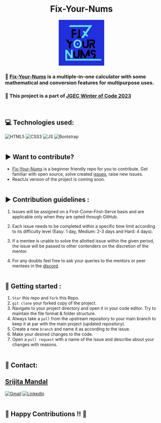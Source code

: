 <h1 align="center">Fix-Your-Nums</h1>
<div align="center">
<img src="Fix Your Nums logo.png" width="150px" height="150px">
</div>
<h3> 🧮 <a href="https://github.com/Srijita-Mandal/fix-your-nums">Fix-Your-Nums</a> is a multiple-in-one calculator with some mathematical and conversion features for multipurpose uses.</h3>
<!-- <h3> 🌐 Visit: <a href="srijita-mandal.github.io/fix-your-nums/">Fix-your-nums</a> </h3> -->
<h3> 🌟 This project is a part of <a href="https://jwoc.tech/">JGEC Winter of Code 2023</a></h3>
<br>

## 💻 Technologies used:
![HTML5](https://img.shields.io/badge/HTML5-E34F26?style=for-the-badge&logo=html5&logoColor=white)
![CSS3](https://img.shields.io/badge/CSS3-1572B6?style=for-the-badge&logo=css3&logoColor=white)
![JS](https://img.shields.io/badge/JavaScript-F7DF1E?style=for-the-badge&logo=javascript&logoColor=black)
![Bootstrap](https://img.shields.io/badge/Bootstrap-563D7C?style=for-the-badge&logo=bootstrap&logoColor=white)
<br><br>

## ▶️ Want to contribute?
-  <a href="https://github.com/Srijita-Mandal/fix-your-nums">Fix-Your-Nums</a>  is a beginner friendly repo for you to contribute. Get familiar with open source, solve created <a href="https://github.com/Srijita-Mandal/fix-your-nums/issues">issues</a>, raise new issues.
-  ReactJs version of the project is coming soon.
<br><br>

## ▶️ Contribution guidelines :
1. Issues will be assigned on a First-Come-First-Serve basis and are applicable only when they are opted through GitHub.

2. Each issue needs to be completed within a specific time limit according to its difficulty level (Easy: 1 day, Medium: 2-3 days and Hard: 4 days).

3. If a mentee is unable to solve the allotted issue within the given period, the issue will be passed to other contenders on the discretion of the mentor.

4. For any doubts feel free to ask your queries to the mentors or peer mentees in the <a href="https://discord.gg/vxgx3XB9">discord</a>.
<br><br>


## 🚀 Getting started :
1. ```Star``` this repo and ```Fork``` this Repo.
2. ```git clone``` your forked copy of the project.
3. Navigate to your project directory and open it in your code editor. Try to maintain the file format & folder structure.
4. Always take a ```pull``` from the upstream repository to your main branch to keep it at par with the main project (updated repository).
5. Create a new ```branch``` and name it as according to the issue.
6. Make your desired changes to the code.
7. Open a ```pull request``` with a name of the issue and describe about your changes with reasons.
<br><br>

## 🤝 Contact:
<h2><a href="https://github.com/Srijita-Mandal">Srijita Mandal</a></h2>

<a href="mailto:srijitamandal6798@gmail.com" target="_blank">![Gmail](https://img.shields.io/badge/Gmail-D14836?style=for-the-badge&logo=gmail&logoColor=white)</a>
  <a href="https://www.linkedin.com/in/srijita-mandal-430021203/" target="_blank">![LinkedIn](https://img.shields.io/badge/linkedin-%230077B5.svg?style=for-the-badge&logo=linkedin&logoColor=white)</a>
<br><br>

## 💙 Happy Contributions !! 💙